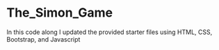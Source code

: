 # The_Simon_Game
In this code along I updated the provided starter files using HTML, CSS, Bootstrap, and Javascript
